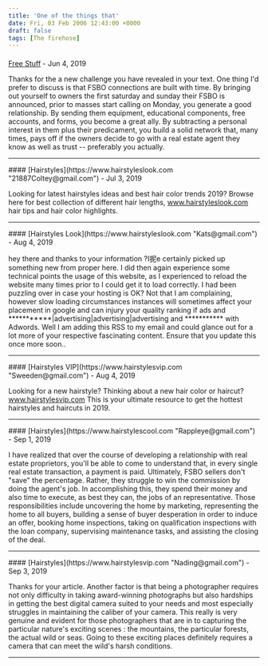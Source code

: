 ```yaml
---
title: 'One of the things that'
date: Fri, 03 Feb 2006 12:43:00 +0000
draft: false
tags: [The firehose]
---
```



#### 
[Free Stuff](http://www.cravefreebies.com "Faux@gmail.com") - <time datetime="2019-06-13 19:24:21">Jun 4, 2019</time>

Thanks for the a new challenge you have revealed in your text. One thing I'd prefer to discuss is that FSBO connections are built with time. By bringing out yourself to owners the first saturday and sunday their FSBO is announced, prior to masses start calling on Monday, you generate a good relationship. By sending them equipment, educational components, free accounts, and forms, you become a great ally. By subtracting a personal interest in them plus their predicament, you build a solid network that, many times, pays off if the owners decide to go with a real estate agent they know as well as trust -- preferably you actually.
<hr />
#### 
[Hairstyles](https://www.hairstyleslook.com "21887Coltey@gmail.com") - <time datetime="2019-07-31 05:38:22">Jul 3, 2019</time>

Looking for latest hairstyles ideas and best hair color trends 2019? Browse here for best collection of different hair lengths, www.hairstyleslook.com hair tips and hair color highlights.
<hr />
#### 
[Hairstyles Look](https://www.hairstyleslook.com "Kats@gmail.com") - <time datetime="2019-08-15 00:37:37">Aug 4, 2019</time>

hey there and thanks to your information ?I抳e certainly picked up something new from proper here. I did then again experience some technical points the usage of this website, as I experienced to reload the website many times prior to I could get it to load correctly. I had been puzzling over in case your hosting is OK? Not that I am complaining, however slow loading circumstances instances will sometimes affect your placement in google and can injury your quality ranking if ads and \*\*\*\*\*\*\*\*\*\*\*|advertising|advertising|advertising and \*\*\*\*\*\*\*\*\*\*\* with Adwords. Well I am adding this RSS to my email and could glance out for a lot more of your respective fascinating content. Ensure that you update this once more soon..
<hr />
#### 
[Hairstyles VIP](https://www.hairstylesvip.com "Sweeden@gmail.com") - <time datetime="2019-08-29 22:12:36">Aug 4, 2019</time>

Looking for a new hairstyle? Thinking about a new hair color or haircut? www.hairstylesvip.com This is your ultimate resource to get the hottest hairstyles and haircuts in 2019.
<hr />
#### 
[Hairstyles](https://www.hairstylescool.com "Rappleye@gmail.com") - <time datetime="2019-09-02 22:47:00">Sep 1, 2019</time>

I have realized that over the course of developing a relationship with real estate proprietors, you'll be able to come to understand that, in every single real estate transaction, a payment is paid. Ultimately, FSBO sellers don't "save" the percentage. Rather, they struggle to win the commission by doing the agent's job. In accomplishing this, they spend their money and also time to execute, as best they can, the jobs of an representative. Those responsibilities include uncovering the home by marketing, representing the home to all buyers, building a sense of buyer desperation in order to induce an offer, booking home inspections, taking on qualification inspections with the loan company, supervising maintenance tasks, and assisting the closing of the deal.
<hr />
#### 
[Hairstyles](https://www.hairstylesvip.com "Nading@gmail.com") - <time datetime="2019-09-04 20:05:04">Sep 3, 2019</time>

Thanks for your article. Another factor is that being a photographer requires not only difficulty in taking award-winning photographs but also hardships in getting the best digital camera suited to your needs and most especially struggles in maintaining the caliber of your camera. This really is very genuine and evident for those photographers that are in to capturing the particular nature's exciting scenes : the mountains, the particular forests, the actual wild or seas. Going to these exciting places definitely requires a camera that can meet the wild's harsh conditions.
<hr />

